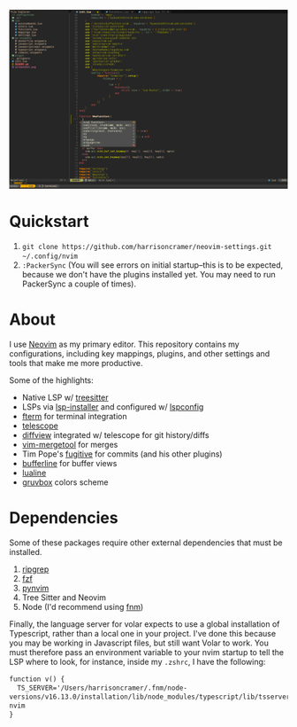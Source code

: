 
![The editor with tmux enabled](/screenshot.png?raw=true)

# Quickstart

1. `git clone https://github.com/harrisoncramer/neovim-settings.git ~/.config/nvim`
2. `:PackerSync` (You will see errors on initial startup–this is to be expected, because we don't have the plugins installed yet. You may need to run PackerSync a couple of times).

# About 

I use <a href="https://neovim.io/">Neovim</a> as my primary editor. This repository contains my configurations, including key mappings, plugins, and other settings and tools that make me more productive.

Some of the highlights:
- Native LSP w/ <a href="https://github.com/nvim-treesitter/nvim-treesitter">treesitter</a>
- LSPs via <a href="https://github.com/williamboman/nvim-lsp-installer">lsp-installer</a> and configured w/ <a href="https://github.com/neovim/nvim-lspconfig">lspconfig</a>
- <a href="https://github.com/numToStr/FTerm.nvim">fterm</a> for terminal integration
- <a href="https://github.com/nvim-telescope/telescope.nvim/issues">telescope</a>
- <a href="https://github.com/sindrets/diffview.nvim">diffview</a> integrated w/ telescope for git history/diffs
- <a href="https://github.com/samoshkin/vim-mergetool">vim-mergetool</a> for merges
- Tim Pope's <a href="https://github.com/tpope/vim-fugitive">fugitive</a> for commits (and his other plugins)
- <a href="https://github.com/akinsho/bufferline.nvim">bufferline</a> for buffer views
- <a href="https://github.com/nvim-lualine/lualine.nvim">lualine</a>
- <a href="https://github.com/ellisonleao/gruvbox.nvim">gruvbox</a> colors scheme

# Dependencies

Some of these packages require other external dependencies that must be installed.

1. <a href="https://github.com/BurntSushi/ripgrep">ripgrep</a>
2. <a href="https://github.com/junegunn/fzf">fzf</a>
3. <a href="https://github.com/neovim/pynvim">pynvim</a>
4. Tree Sitter and Neovim
5. Node (I'd recommend using <a href="https://github.com/Schniz/fnm">fnm</a>)

Finally, the language server for volar expects to use a global installation of Typescript, rather than a local one in your project. I've done this because you may be working in Javascript files, but still want Volar to work. You must therefore pass an environment variable to your nvim startup to tell the LSP where to look, for instance, inside my `.zshrc`, I have the following:

```
function v() {
  TS_SERVER='/Users/harrisoncramer/.fnm/node-versions/v16.13.0/installation/lib/node_modules/typescript/lib/tsserverlibrary.js' nvim
}
```
